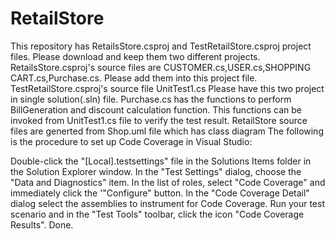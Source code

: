 # RetailStore
This repository has RetailsStore.csproj and TestRetailStore.csproj project files. Please download and keep them two different projects.
RetailsStore.csproj's source files are CUSTOMER.cs,USER.cs,SHOPPING CART.cs,Purchase.cs. Please add them into this project file.
TestRetailStore.csproj's source file UnitTest1.cs
Please have this two project in single solution(.sln) file.
Purchase.cs has the functions to perform BillGeneration and discount calculation function.
This functions can be invoked from UnitTest1.cs file to verify the test result.
RetailStore source files are generted from Shop.uml file which has class diagram 
The following is the procedure to set up Code Coverage in Visual Studio:

Double-click the "[Local].testsettings" file in the Solutions Items folder in the Solution Explorer window.
In the "Test Settings" dialog, choose the "Data and Diagnostics" item.
In the list of roles, select "Code Coverage" and immediately click the '"Configure" button.
In the "Code Coverage Detail" dialog select the assemblies to instrument for Code Coverage.
Run your test scenario and in the "Test Tools" toolbar, click the icon "Code Coverage Results".
Done.
